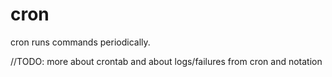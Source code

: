 # cron

cron runs commands periodically.

//TODO: more about crontab and about logs/failures from cron and notation